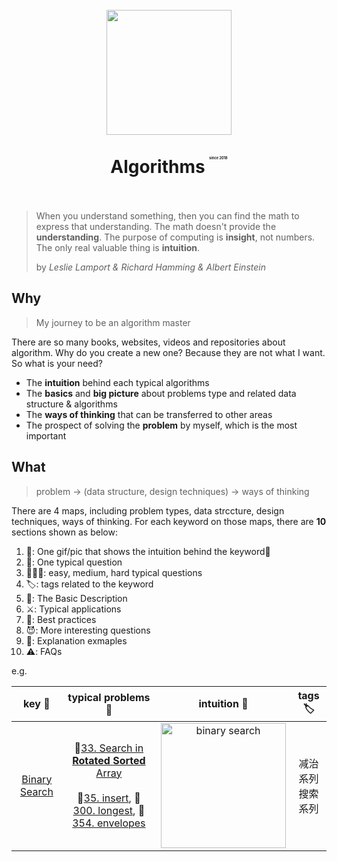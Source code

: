 <h1 align="center">
<br>
  <img src="https://i.imgur.com/rI7IO3E.png"Aogrithms with Illustration" width=200">
  <br>
    <br>
  Algorithms <sup style="font-size: 20%; vertical-align: top;">since 2018
</sup>  <br><br>
</h1>

> When you understand something, then you can find the math to express that understanding. The math doesn't provide the **understanding**. The purpose of computing is **insight**, not numbers. The only real valuable thing is **intuition**.  
> 
> by *Leslie Lamport & Richard Hamming & Albert Einstein*


## Why 

> My journey to be an algorithm master

There are so many books, websites, videos and repositories about algorithm. Why do you create a new one? Because they are not what I want. So what is your need?

* The **intuition** behind each typical algorithms
* The **basics** and **big picture** about problems type and related data structure & algorithms
* The **ways of thinking** that can be transferred to other areas
* The prospect of solving the **problem** by myself, which is the most important 

## What 

> problem -> (data structure, design techniques) -> ways of thinking

There are 4 maps, including problem types, data strccture, design techniques, ways of thinking. For each keyword on those maps, there are **10** sections shown as below:

1. 🌠: One gif/pic that shows the intuition behind the keyword🔑
1. 🌟: One typical question
1. 👾👻👹: easy, medium, hard typical questions
1. 🏷: tags related to the keyword
1. 📝: The Basic Description
1. ⚔️: Typical applications
1. 🤺: Best practices
1. 😈: More interesting questions
1. 💬: Explanation exmaples
1. ⚠️: FAQs

e.g. 

| key 🔑 | typical problems🌟 | intuition 🌠 | tags 🏷 |
| :--------: | :---------: | :----------: | :---------: |
| [Binary Search](https://github.com/willwang-x/algorithms-with-illustrations/blob/master/cornerstone/binary-search.md) | 🌟[33. Search in **Rotated** **Sorted** Array](https://leetcode.com/problems/search-in-rotated-sorted-array-ii/description/) <br><br> 👾[35. insert](https://leetcode.com/problems/search-insert-position/), 👻[300. longest](https://leetcode.com/problems/longest-increasing-subsequence/), 👹[354. envelopes](https://leetcode.com/problems/russian-doll-envelopes/)  |<img src="https://i.imgur.com/7Wh8Jm3.gif" alt="binary search" width="200"/>  | 减治系列 <br> 搜索系列 |